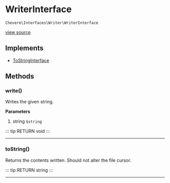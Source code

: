 # WriterInterface

`Chevere\Interfaces\Writer\WriterInterface`

[view source](https://github.com/chevere/chevere/blob/master/interfaces/Writer/WriterInterface.php)

## Implements

- [ToStringInterface](../To/ToStringInterface.md)
## Methods

### write()

Writes the given string.

**Parameters**

1. string `$string`

::: tip RETURN
void
:::


---

### toString()

Returns the contents written. Should not alter the file cursor.

::: tip RETURN
string
:::


---

